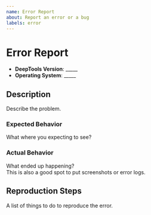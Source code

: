 ```yaml
---
name: Error Report
about: Report an error or a bug
labels: error
---
```


# Error Report #

* **DeepTools Version**: _____
* **Operating System**: _____

## Description ##

Describe the problem.

### Expected Behavior ###

What where you expecting to see?

### Actual Behavior ###

What ended up happening?  
This is also a good spot to put screenshots or error logs.

## Reproduction Steps ##

A list of things to do to reproduce the error.
